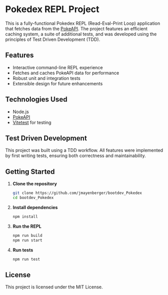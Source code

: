 # Pokedex REPL Project

This is a fully-functional Pokedex REPL (Read-Eval-Print Loop) application that fetches data from the [PokeAPI](https://pokeapi.co/). The project features an efficient caching system, a suite of additional tests, and was developed using the principles of Test Driven Development (TDD).

## Features

- Interactive command-line REPL experience
- Fetches and caches PokeAPI data for performance
- Robust unit and integration tests
- Extensible design for future enhancements

## Technologies Used

- Node.js
- [PokeAPI](https://pokeapi.co/)
- [Vitetest](https://vitest.dev/) for testing

## Test Driven Development

This project was built using a TDD workflow. All features were implemented by first writing tests, ensuring both correctness and maintainability.

## Getting Started

1. **Clone the repository**
    ```sh
    git clone https://github.com/jmayenberger/bootdev_Pokedex
    cd bootdev_Pokedex
    ```

2. **Install dependencies**
    ```sh
    npm install
    ```

3. **Run the REPL**
    ```sh
    npm run build
    npm run start
    ```

4. **Run tests**
    ```sh
    npm run test
    ```

## License

This project is licensed under the MIT License.